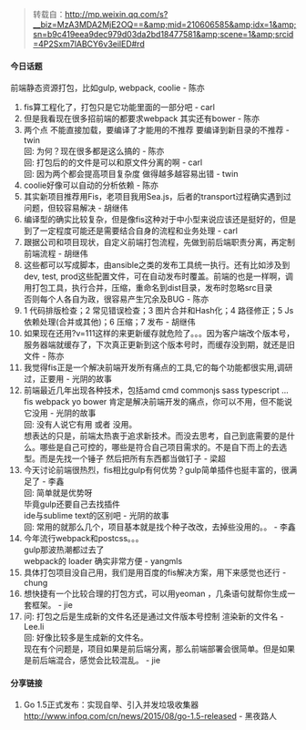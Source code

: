 > 转载自：<http://mp.weixin.qq.com/s?__biz=MzA3MDA2MjE2OQ==&amp;mid=210606585&amp;idx=1&amp;sn=b9c419eea9dec979d03da2bd18477581&amp;scene=1&amp;srcid=4P2Sxm7lABCY6v3eilED#rd>

#### 今日话题

前端静态资源打包，比如gulp, webpack, coolie - 陈亦

1. fis算工程化了，打包只是它功能里面的一部分吧 - carl
2. 但是我看现在很多招前端的都要求webpack 其实还有bower - 陈亦
3. 两个点 不能直接加载，要编译了才能用的不推荐 要编译到新目录的不推荐 - twin  
回: 为何？现在很多都是这么搞的 - 陈亦  
回: 打包后的的文件是可以和原文件分离的啊 - carl  
回: 因为两个都会提高项目复杂度 做得越多越容易出错 - twin
4. coolie好像可以自动的分析依赖 - 陈亦
5. 其实新项目推荐用Fis，老项目我用Sea.js，后者的transport过程确实遇到过问题，但较容易解决 - 胡继伟
6. 编译型的确实比较复杂，但是像fis这种对于中小型来说应该还是挺好的，但是到了一定程度可能还是需要结合自身的流程和业务处理 - carl
7. 跟据公司和项目现状，自定义前端打包流程，先做到前后端职责分离，再定制前端流程 - 胡继伟
8. 这些都可以写成脚本，由ansible之类的发布工具统一执行。还有比如涉及到dev, test, prod这些配置文件，可在自动发布时覆盖。前端的也是一样啊，调用打包工具，执行合并，压缩，重命名到dist目录，发布时忽略src目录  
否则每个人各自为政，很容易产生冗余及BUG - 陈亦
9. 1 代码排版检查；2 常见错误检查；3 图片合并和Hash化；4 路径修正；5 Js依赖处理(合并或其他)；6 压缩；7 发布 - 胡继伟
10. 如果现在还用?v=111这样的来更新缓存就危险了。。。因为客户端改个版本号，服务器端就缓存了，下次真正更新到这个版本号时，而缓存没到期，就还是旧文件 - 陈亦
11. 我觉得fis正是一个解决前端开发所有痛点的工具,它的每个功能都很实用,调研过，正要用 - 光阴的故事
12. 前端最近几年出现各种技术，包括amd cmd commonjs sass typescript ... fis webpack yo  bower 肯定是解决前端开发的痛点，你可以不用，但不能说它没用 - 光阴的故事  
回: 没有人说它有用 或者 没用。  
想表达的只是，前端太热衷于追求新技术。而没去思考，自己到底需要的是什么。哪些是自己可控的，哪些是符合自己项目需求的。不是自下而上的去选型。而是先找一个锤子 然后把所有东西都当做钉子 - 梁超
13. 今天讨论前端很热烈，fis相比gulp有何优势？gulp简单插件也挺丰富的，很满足了 - 李鑫  
回: 简单就是优势呀  
毕竟gulp还要自己去找插件  
ide与sublime text的区别吧 - 光阴的故事  
回: 常用的就那么几个，项目基本就是找个种子改改，去掉些没用的。。 - 李鑫
14. 今年流行webpack和postcss。。。  
gulp那波热潮都过去了  
webpack的 loader 确实非常方便 - yangmls
15. 具体打包项目没自己用，我们是用百度的fis解决方案，用下来感觉也还行 - chung
16. 想快捷有一个比较合理的打包方式，可以用yeoman ，几条语句就帮你生成一套框架。 - jie
17. 问: 打包之后是生成新的文件名还是通过文件版本号控制 渲染新的文件名 - Lee.li  
回: 好像比较多是生成新的文件名。  
现在有个问题是，项目如果是前后端分离，那么前端部署会很简单。但是如果是前后端混合，感觉会比较混乱。 - jie

#### 分享链接

1. Go 1.5正式发布：实现自举、引入并发垃圾收集器 http://www.infoq.com/cn/news/2015/08/go-1.5-released - 黑夜路人
